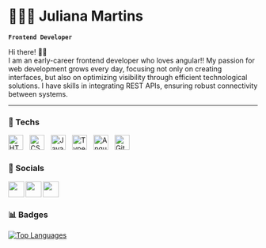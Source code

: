 
# 👩🏼‍💻 Juliana Martins

**`Frontend Developer`**

Hi there! 👋🏼
<br>
I am an early-career frontend developer who loves angular!! 
My passion for web development grows every day, focusing not only on creating interfaces, but also on optimizing visibility through efficient technological solutions. 
I have skills in integrating REST APIs, ensuring robust connectivity between systems.

---

### 🤖 Techs

<img 
    align="left" 
    alt="HTML"
    title="HTML" 
    width="30px" 
    style="padding-right: 10px;" 
    src="https://cdn.jsdelivr.net/gh/devicons/devicon@latest/icons/html5/html5-original.svg" 
/>
<img 
    align="left" 
    alt="CSS" 
    title="CSS"
    width="30px" 
    style="padding-right: 10px;" 
    src="https://cdn.jsdelivr.net/gh/devicons/devicon@latest/icons/css3/css3-original.svg" 
/>
<img 
    align="left" 
    alt="JavaScript" 
    title="JavaScript"
    width="30px" 
    style="padding-right: 10px;" 
    src="https://cdn.jsdelivr.net/gh/devicons/devicon@latest/icons/javascript/javascript-original.svg" 
/>
<img 
    align="left" 
    alt="TypeScript"
    title="TypeScript" 
    width="30px" 
    style="padding-right: 10px;" 
    src="https://cdn.jsdelivr.net/gh/devicons/devicon@latest/icons/typescript/typescript-original.svg" 
/>
<img 
    align="left" 
    alt="Angular" 
    title="Angular"
    width="30px" 
    style="padding-right: 10px;" 
    src="https://cdn.jsdelivr.net/gh/devicons/devicon@latest/icons/angular/angular-original.svg"
  />
<img 
    align="left" 
    alt="Git" 
    title="Git"
    width="30px" 
    style="padding-right: 10px;" 
    src="https://cdn.jsdelivr.net/gh/devicons/devicon@latest/icons/git/git-original.svg" 
/>

<br/>
<br/>


### 📱 Socials

<p 
align="left">
  <a
    href="https://discord.com/users/juliana.martinsfarias"
    target="_blank"
    rel="noreferrer">
    <picture> 
      <source 
        media="(prefers-color-scheme: dark)" 
        srcset="https://raw.githubusercontent.com/danielcranney/readme-generator/main/public/icons/socials/discord-dark.svg" /> 
      <source
        media="(prefers-color-scheme: light)"
        srcset="https://raw.githubusercontent.com/danielcranney/readme-generator/main/public/icons/socials/discord.svg" />
      <img
        src="https://raw.githubusercontent.com/danielcranney/readme-generator/main/public/icons/socials/discord.svg"
        width="32"
        height="32"
        align="left"
        padding-right: "10px"
      />
    </picture> 
  </a> 
  <a
    href="https://www.github.com/jumartins13"
    target="_blank" rel="noreferrer">
    <picture>
      <source
        media="(prefers-color-scheme: dark)"
        srcset="https://raw.githubusercontent.com/danielcranney/readme-generator/main/public/icons/socials/github-dark.svg" />
      <source
        media="(prefers-color-scheme: light)"
        srcset="https://raw.githubusercontent.com/danielcranney/readme-generator/main/public/icons/socials/github.svg" /> 
      <img 
        src="https://raw.githubusercontent.com/danielcranney/readme-generator/main/public/icons/socials/github.svg" 
        width="32" 
        height="32"
        align="left"/> 
    </picture> 
  </a> 
  <a 
    href="https://www.linkedin.com/in/julianamartinsdefarias" 
    target="_blank" rel="noreferrer"> 
    <picture> 
      <source 
        media="(prefers-color-scheme: dark)" 
        srcset="https://raw.githubusercontent.com/danielcranney/readme-generator/main/public/icons/socials/linkedin-dark.svg" /> 
      <source 
        media="(prefers-color-scheme: light)" 
        srcset="https://raw.githubusercontent.com/danielcranney/readme-generator/main/public/icons/socials/linkedin.svg" /> 
      <img 
        src="https://raw.githubusercontent.com/danielcranney/readme-generator/main/public/icons/socials/linkedin.svg" 
        width="32" 
        height="32"
        align="left"
        /> 
    </picture> 
  </a>
</p>

<br/>
<br/>

### 📊 Badges

<a
href="https://github.com/jumartins13"
align="left">
<img src="https://github-readme-stats.vercel.app/api/top-langs/?username=jumartins13&langs_count=10&title_color=0891b2&text_color=ffffff&icon_color=0891b2&bg_color=1c1917&hide_border=true&locale=en&custom_title=Top%20%Languages" alt="Top Languages" />
</a>
